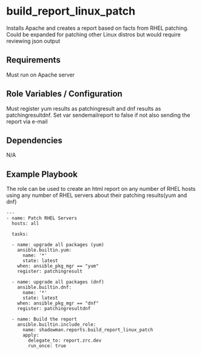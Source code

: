build_report_linux_patch
========

Installs Apache and creates a report based on facts from RHEL patching. Could be expanded for patching other Linux distros but would require reviewing json output

Requirements
------------

Must run on Apache server

Role Variables / Configuration
--------------

Must register yum results as patchingresult and dnf results as patchingresultdnf. Set var sendemailreport to false if not also sending the report via e-mail

Dependencies
------------

N/A

Example Playbook
----------------

The role can be used to create an html report on any number of RHEL hosts using any number of RHEL servers about their patching results(yum and dnf)


```
---
- name: Patch RHEL Servers
  hosts: all

  tasks:
  
  - name: upgrade all packages (yum)
    ansible.builtin.yum:
      name: '*'
      state: latest
    when: ansible_pkg_mgr == "yum"
    register: patchingresult
  
  - name: upgrade all packages (dnf)
    ansible.builtin.dnf:
      name: '*'
      state: latest
    when: ansible_pkg_mgr == "dnf"
    register: patchingresultdnf
  
  - name: Build the report
    ansible.builtin.include_role:
      name: shadowman.reports.build_report_linux_patch
      apply:
        delegate_to: report.zrc.dev
        run_once: true     
```
